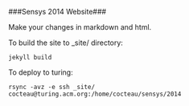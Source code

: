 ###Sensys 2014 Website###

Make your changes in markdown and html.

To build the site to _site/ directory:

```
jekyll build
```

To deploy to turing:

```
rsync -avz -e ssh _site/ cocteau@turing.acm.org:/home/cocteau/sensys/2014
```